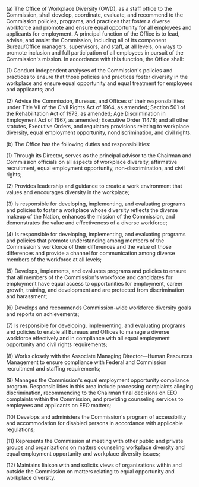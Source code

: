 (a) The Office of Workplace Diversity (OWD), as a staff office to the Commission, shall develop, coordinate, evaluate, and recommend to the Commission policies, programs, and practices that foster a diverse workforce and promote and ensure equal opportunity for all employees and applicants for employment. A principal function of the Office is to lead, advise, and assist the Commission, including all of its component Bureau/Office managers, supervisors, and staff, at all levels, on ways to promote inclusion and full participation of all employees in pursuit of the Commission's mission. In accordance with this function, the Office shall:

(1) Conduct independent analyses of the Commission's policies and practices to ensure that those policies and practices foster diversity in the workplace and ensure equal opportunity and equal treatment for employees and applicants; and

(2) Advise the Commission, Bureaus, and Offices of their responsibilities under Title VII of the Civil Rights Act of 1964, as amended; Section 501 of the Rehabilitation Act of 1973, as amended; Age Discrimination in Employment Act of 1967, as amended; Executive Order 11478; and all other statutes, Executive Orders, and regulatory provisions relating to workplace diversity, equal employment opportunity, nondiscrimination, and civil rights.

(b) The Office has the following duties and responsibilities:

(1) Through its Director, serves as the principal advisor to the Chairman and Commission officials on all aspects of workplace diversity, affirmative recruitment, equal employment opportunity, non-discrimination, and civil rights;

(2) Provides leadership and guidance to create a work environment that values and encourages diversity in the workplace;

(3) Is responsible for developing, implementing, and evaluating programs and policies to foster a workplace whose diversity reflects the diverse makeup of the Nation, enhances the mission of the Commission, and demonstrates the value and effectiveness of a diverse workforce;

(4) Is responsible for developing, implementing, and evaluating programs and policies that promote understanding among members of the Commission's workforce of their differences and the value of those differences and provide a channel for communication among diverse members of the workforce at all levels;

(5) Develops, implements, and evaluates programs and policies to ensure that all members of the Commission's workforce and candidates for employment have equal access to opportunities for employment, career growth, training, and development and are protected from discrimination and harassment;

(6) Develops and recommends Commission-wide workforce diversity goals and reports on achievements;

(7) Is responsible for developing, implementing, and evaluating programs and policies to enable all Bureaus and Offices to manage a diverse workforce effectively and in compliance with all equal employment opportunity and civil rights requirements;

(8) Works closely with the Associate Managing Director—Human Resources Management to ensure compliance with Federal and Commission recruitment and staffing requirements;

(9) Manages the Commission's equal employment opportunity compliance program. Responsibilities in this area include processing complaints alleging discrimination, recommending to the Chairman final decisions on EEO complaints within the Commission, and providing counseling services to employees and applicants on EEO matters;

(10) Develops and administers the Commission's program of accessibility and accommodation for disabled persons in accordance with applicable regulations;

(11) Represents the Commission at meeting with other public and private groups and organizations on matters counseling workplace diversity and equal employment opportunity and workplace diversity issues;

(12) Maintains liaison with and solicits views of organizations within and outside the Commission on matters relating to equal opportunity and workplace diversity.

